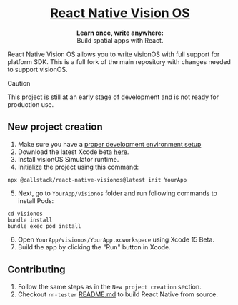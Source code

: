 <h1 align="center">
  <a href="https://reactnative.dev/">
    React Native Vision OS
  </a>
</h1>

<p align="center">
  <strong>Learn once, write anywhere:</strong><br>
  Build spatial apps with React.
</p>

React Native Vision OS allows you to write visionOS with full support for platform SDK. This is a full fork of the main repository with changes needed to support visionOS.

> [!CAUTION]
> This project is still at an early stage of development and is not ready for production use.

## New project creation

1. Make sure you have a [proper development environment setup](https://reactnative.dev/docs/environment-setup)
2. Download the latest Xcode beta [here](https://developer.apple.com/xcode/).
3. Install visionOS Simulator runtime.
4. Initialize the project using this command:

```
npx @callstack/react-native-visionos@latest init YourApp
```
5. Next, go to `YourApp/visionos` folder and run following commands to install Pods:

```
cd visionos
bundle install
bundle exec pod install
```

6. Open `YourApp/visionos/YourApp.xcworkspace` using Xcode 15 Beta.
7. Build the app by clicking the "Run" button in Xcode.

## Contributing

1. Follow the same steps as in the `New project creation` section.
2. Checkout `rn-tester` [README.md](./packages/rn-tester/README.md) to build React Native from source.
